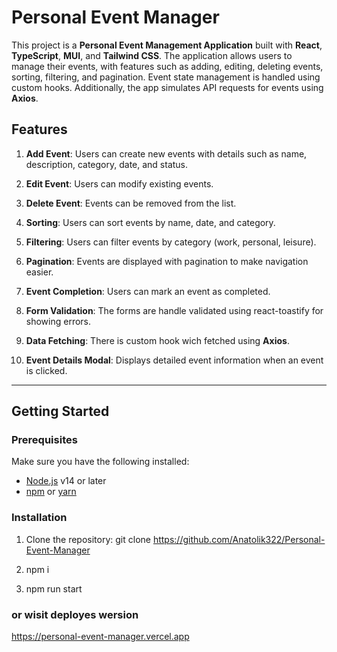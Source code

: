 # Personal Event Manager

This project is a **Personal Event Management Application** built with **React**, **TypeScript**, **MUI**, and **Tailwind CSS**. The application allows users to manage their events, with features such as adding, editing, deleting events, sorting, filtering, and pagination. Event state management is handled using custom hooks. Additionally, the app simulates API requests for events using **Axios**.

## Features

1. **Add Event**: Users can create new events with details such as name, description, category, date, and status.

2. **Edit Event**: Users can modify existing events.

3. **Delete Event**: Events can be removed from the list.

4. **Sorting**: Users can sort events by name, date, and category.

5. **Filtering**: Users can filter events by category (work, personal, leisure).

6. **Pagination**: Events are displayed with pagination to make navigation easier.

7. **Event Completion**: Users can mark an event as completed.

8. **Form Validation**: The forms are handle validated using react-toastify for showing errors.

9. **Data Fetching**: There is custom hook wich fetched using **Axios**.

10. **Event Details Modal**: Displays detailed event information when an event is clicked.

---

## Getting Started

### Prerequisites

Make sure you have the following installed:

-   [Node.js](https://nodejs.org/) v14 or later
-   [npm](https://www.npmjs.com/) or [yarn](https://yarnpkg.com/)

### Installation

1. Clone the repository:
   git clone https://github.com/Anatolik322/Personal-Event-Manager

2. npm i

3. npm run start

### or wisit deployes wersion

https://personal-event-manager.vercel.app
